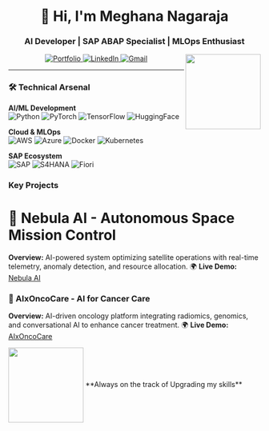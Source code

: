 <h1 align="center">👋 Hi, I'm Meghana Nagaraja</h1>
<h3 align="center">AI Developer | SAP ABAP Specialist | MLOps Enthusiast</h3>

<img align="right" height="150" src="https://media0.giphy.com/media/v1.Y2lkPTc5MGI3NjExeTBzd2xwYzZzbTY3NW52ZnFobTNsdTY5YnFic2x4eXdjOWZlbTI3NSZlcD12MV9pbnRlcm5hbF9naWZfYnlfaWQmY3Q9Zw/147a7QKzPPbHBC/giphy.gif"  />

<p align="center">
  <a href="https://meghananagaraja.netlify.app/" target="_blank">
    <img src="https://img.shields.io/badge/Portfolio-%23000000.svg?style=for-the-badge&logo=react&logoColor=white" alt="Portfolio"/>
  </a>
  <a href="https://www.linkedin.com/in/meghana-nagaraja-01ai/" target="_blank">
    <img src="https://img.shields.io/badge/linkedin-%230077B5.svg?style=for-the-badge&logo=linkedin&logoColor=white" alt="LinkedIn"/>
  </a>
  <a href="mailto:meghana.nagaraja01@gmail.com">
    <img src="https://img.shields.io/badge/Gmail-D14836?style=for-the-badge&logo=gmail&logoColor=white" alt="Gmail"/>
  </a>
</p>

---

### 🛠️ Technical Arsenal

**AI/ML Development**  
![Python](https://img.shields.io/badge/Python-3776AB?logo=python&logoColor=white)
![PyTorch](https://img.shields.io/badge/PyTorch-EE4C2C?logo=pytorch&logoColor=white)
![TensorFlow](https://img.shields.io/badge/TensorFlow-FF6F00?logo=tensorflow&logoColor=white)
![HuggingFace](https://img.shields.io/badge/Hugging%20Face-FFD21E?logo=huggingface&logoColor=black)

**Cloud & MLOps**  
![AWS](https://img.shields.io/badge/AWS-%23FF9900.svg?logo=amazon-aws&logoColor=white)
![Azure](https://img.shields.io/badge/Azure-0089D6?logo=microsoft-azure&logoColor=white)
![Docker](https://img.shields.io/badge/Docker-2496ED?logo=docker&logoColor=white)
![Kubernetes](https://img.shields.io/badge/Kubernetes-326CE5?logo=kubernetes&logoColor=white)

**SAP Ecosystem**  
![SAP](https://img.shields.io/badge/SAP-0FAAFF?logo=sap&logoColor=white)
![S4HANA](https://img.shields.io/badge/S%2F4HANA-0FAAFF?logo=sap&logoColor=white)
![Fiori](https://img.shields.io/badge/Fiori-0FAAFF?logo=sap&logoColor=white)

### Key Projects

# 🌌 Nebula AI - Autonomous Space Mission Control
**Overview:** AI-powered system optimizing satellite operations with real-time telemetry, anomaly detection, and resource allocation.
🌍 **Live Demo:** [Nebula AI](https://nebulaspace.netlify.app/)  


### 🏥 AIxOncoCare - AI for Cancer Care
**Overview:** AI-driven oncology platform integrating radiomics, genomics, and conversational AI to enhance cancer treatment.
🌍 **Live Demo:** [AIxOncoCare](https://aixcancerbiohackathon.netlify.app/)  

<img align="center" height="150" src="[https://media0.giphy.com/media/v1.Y2lkPTc5MGI3NjExeTBzd2xwYzZzbTY3NW52ZnFobTNsdTY5YnFic2x4eXdjOWZlbTI3NSZlcD12MV9pbnRlcm5hbF9naWZfYnlfaWQmY3Q9Zw/147a7QKzPPbHBC/giphy.gif](https://media3.giphy.com/media/v1.Y2lkPTc5MGI3NjExcGU4MWRndTB4NGRlZzdxajByczB6anBkajUwZ2ppaDJhenZpZ3piaiZlcD12MV9pbnRlcm5hbF9naWZfYnlfaWQmY3Q9Zw/5WILqPq29TyIkVCSej/giphy.gif)"  />
**Always on the track of Upgrading my skills**


